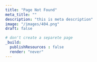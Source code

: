 ```yaml
---
title: "Page Not Found"
meta_title: ""
description: "this is meta description"
image: "/images/404.png"
draft: false

# don't create a separete page
_build:
  publishResources : false
  render: "never"
---
```

